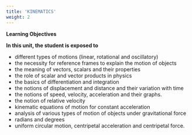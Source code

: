 ```yaml
---
title: 'KINEMATICS'
weight: 2
---
```


**Learning Objectives**

**In this unit, the student is exposed to** 
- different types of motions (linear, rotational and oscillatory)
-  the necessity for reference frames to explain the motion of objects
-  the meaning of vectors, scalars and their properties 
-  the role of scalar and vector products in physics 
-  the basics of differentiation and integration 
-  the notions of displacement and distance and their variation with time 
-  the notions of speed, velocity, acceleration and their graphs.
-  the notion of relative velocity 
-  kinematic equations of motion for constant acceleration 
-  analysis of various types of motion of objects under gravitational force
-  radians and degrees 
-  uniform circular motion, centripetal acceleration and centripetal force.
<!-- 
# 2.1 INTRODUCTION

Physics is basically an experimental science and rests on two pillars–Experiments and mathematics. Two thousand three hundred years ago the Greek librarian Eratosthenes measured the radius of the Earth. The size of the atom was measured much later, only in the beginning of the 20th century. The central aspect in physics is motion. Motion is found at all levels–from microscopic level (within the atom) to macroscopic and galactic level (planetary system and beyond). In short the entire Universe is governed by various types of motion. The study of various types of motion is expressed using the language of mathematics.

How do objects move? How fast or slow do they move? For example, when ten athletes run in a race, all of them do not run in the same manner. Their performance cannot be qualitatively recorded by usage of words like ‘fastest’, ‘faster’, ‘average’, ‘slower’ or ‘slowest’. It has to be quantified. Quantifying means assigning numbers to each athlete’s motion. Comparing these numbers, one can analyse how fast or slow each athlete runs when compared to others. In this unit, the basic mathematics needed for analyzing motion in terms of its direction and magnitude is covered.

Kinematics is the branch of mechanics which deals with the motion of objects without taking force into account. The Greek word “kinema” means “motion”. 

## CONCEPT OF REST AND MOTION

The concept of rest and motion can be well understood by the following elucidation (Figure 2.1). A person sitting in a moving bus is at rest with respect to a fellow passenger but is in motion with respect to a person outside the bus. The concepts of rest and motion have meaning only with respect to some reference frame. To understand rest or motion we need a convenient fixed reference frame.
![Alt text](image_5.png)
**Figure 2.1** Frame of Reference

**Frame of Reference:** 

If we imagine a coordinate system and the position of an object is described relative to it, then such a coordinate system is called “Cartesian coordinate system” as shown in Figure 2.2
At any given instant of time, the frame of reference with respect to which the position of the object is described in terms of position coordinates (x, y, z) (i.e., distances of the given position of an object along the x, y, and z–axes.) is called **“Cartesian coordinate system”** as shown in Figure 2.2
![Alt text](<fig 2.2.png>)
**Figure 2.2** Cartesian coordinate system

It is to be noted that if the _x, y_ and _z_ axes are drawn in anticlockwise direction then the coordinate system is called as “right– handed Cartesian coordinate system”. Though other coordinate systems do exist, in physics we conventionally follow the right–handed coordinate system as shown in Figure 2.3.
![Alt text](<fig 2.3.png>)

**Figure 2.3** Right handed coordinate system

The following Figure 2.4 illustrates the difference between left and right handed coordinate systems.
![Alt text](<fig 2.4.png>)
**Figure 2.4 Right and left handed** coordinate systems

**Point mass** 

To explain the motion of an object which has finite mass, the concept of “point mass” is required and is very useful. Let the mass of any object be assumed to be concentrated at a point. Then this idealized mass is called “point mass”. It has no internal structure like shape and size. Mathematically a point mass has finite mass with zero dimension. Even though in reality a point mass does not exist, it often simplifies our calculations. It is to be noted that the term “point mass” is a relative term. It has meaning only with respect to a reference frame and with respect to the kind of motion that we analyse.

**Examples** 
- To analyse the motion of Earth with respect to Sun, Earth can be treated as a point mass. This is because the distance between the Sun and Earth is very large compared to the size of the Earth.

- If we throw an irregular object like a small stone in the air, to analyse its motion it is simpler to consider the stone as a point mass as it moves in space. The size of the stone is very much smaller than the distance through which it travels.

**Types of motion** 

In our day‒to‒day life the following kinds of motion are observed:
**a) Linear motion** An object is said to be in linear motion if it moves in a straight line.

**Examples** 
- An athlete running on a straight track 
- A particle falling vertically downwards to the Earth.

**b) Circular motion** 
Circular motion is defined as a motion described by an object traversing a circular path.

**Examples** 
- The whirling motion of a stone attached to a string
- The motion of a satellite around the Earth

These two circular motions are shown in Figure 2.5
![Alt text](image_9.png)
**Figure 2.5** Examples of circular motion

**c) Rotational motion** If any object moves in a rotational motion about an axis, the motion is called ‘rotation’. During rotation every point in the object transverses a circular path about an axis, (except the points located on the axis).

**Examples** „ Rotation of a disc about an axis through

its centre „ Spinning of the Earth about its own axis.

These two rotational motions are shown in Figure 2.6.  
![Alt text](image_6.png)
**Figure 2.6** Examples of Rotational motion

**d) Vibratory motion** If an object or particle executes a _to–and– fro motion about a fixed point, it is said to_ be in vibratory motion. This is sometimes also called oscillatory motion.

**Examples** „ 
- Vibration of a string on a guitar 
- Movement of a swing

These motions are shown in Figure 2.7
![Alt text](image_7.png)
**Figure 2.7 Examples of Vibratory motion**

Other types of motion like elliptical motion and helical motion are also possible.

**Motion in One, Two and Three Dimensions** 

Let the position of a particle in space be expressed in terms of rectangular coordinates x, y and z. When these coordinates change with time, then the particle is said to be in motion. However, it is not necessary that all the three coordinates should together change with time. Even if one or two coordinates change with time, the particle is said to be in motion. Then we have the following classification.

**(i) Motion in one dimension**

_One dimensional motion is the motion of a particle moving along a straight line._

This motion is sometimes known as rectilinear or linear motion.

In this motion, only one of the three rectangular coordinates specifying the position of the object changes with time.

For example, if a car moves from position A to position B along _x_–direction, as shown in Figure 2.8, then a variation in x–coordinate alone is noticed.
![Alt text](image_10.png)
**Figure 2.8 Motion of a particle along one dimension**

**Examples** 
- Motion of a train along a straight railway track. 
- An object falling freely under gravity close to Earth.

**(ii) Motion in two dimensions** 

_If a particle is moving along a curved_ _path in a plane, then it is said to be in two dimensional motion._

In this motion, two of the three rectangular coordinates specifying the position of object change with time.

For instance, when a particle is moving in the _y – z_ plane, x does not vary, but _y_ and _z_ vary as shown in Figure 2.9
![Alt text](<fig 2.6.png>)
**Figure 2.9 Motion of a particle along two dimensions**

**Examples** 
- Motion of a coin on a carrom board. 
- An insect crawling over the floor of a room. 

**(iii) Motion in three dimensions** 

_A particle moving in usual three_ _dimensional space has three dimensional motion._

In this motion, all the three coordinates specifying the position of an object change with respect to time. When a particle moves in three dimensions, all the three coordinates _x_, _y_ and _z_ will vary.

**Examples**  
- A bird flying in the sky. 
- Random motion of a gas molecule. 
- Flying of a kite on a windy day.

## ELEMENTARY CONCEPTS OF VECTOR ALGEBRA

In physics, some quantities possess only magnitude and some quantities possess both magnitude and direction. To understand these physical quantities, it is very important to know the properties of vectors and scalars.

**Scalar** 

It is a property which can be described only by magnitude. In physics a number of quantities can be described by scalars.

**Examples** 

Distance, mass, temperature, speed and energy.

**Vector** 

It is a quantity which is described by both magnitude and direction. Geometrically a vector is a directed line segment which is shown in Figure 2.10. In physics certain quantities can be described only by vectors.

**Figure 2.10 Geometrical representation of a vector**
![Alt text](<fig 2.10.png>)

**Examples** Force, velocity, displacement, position vector, acceleration, linear momentum and angular momentum.  

### Magnitude of a Vector

The length of a vector is called magnitude of the vector. It is always a positive quantity. Sometimes the magnitude of a vector is also called ‘norm’ of the vector. For a vector _A_, the magnitude or norm is denoted by
|_A_| or simply ‘_A_’ (Figure 2.11).
![Alt text](<fig 2.11.png>)

**Figure 2.11 Magnitude of a vector**

## Different types of Vectors

1. **Equal vectors:** Two vectors   _A_ and _B_ are said to be equal when they have equal magnitude and same direction and represent the same physical quantity (Figure 2.12.).
![Alt text](<fig 2.12.png>)
**Figure 2.12 Geometrical representation of equal vectors**

**(a)Collinear vectors**: Collinear vectors are those which act along the same line. The angle between them can be 0° or 180°.

**(i) Parallel Vectors**: 

If two vectors _A_ and _B_ act in the same direction along the same line or on parallel lines, then the angle between them is 00 (Figure 2.13).
![Alt text](<fig 2.13.png>)
**Figure 2.13 Geometrical representation of parallel vectors**

**(ii) Anti–parallel vectors:** 

Two vectors _A_ and _B_ are said to be anti–parallel when they are in opposite directions along the same line or on parallel lines. Then the angle between them is 1800 (Figure 2.14).
![Alt text](<fig 2.14.png>)
**Figure 2.14 Geometrical representation of anti– parallel vectors.**

2. **Unit vector**: A vector divided by its magnitude is a unit vector. The unit vector for ˆ_A is denoted by A_ is denoted by ˆ_A is denoted by A_ (read as A cap or A hat). It has a magnitude equal to unity or one.

FORMULA
Thus, we can say that the unit vector specifies only the direction of the vector quantity.

**3. Orthogonal unit vectors:** Let i, j and k be three unit vectors which specify the directions along positive _x_–axis, positive  _y–_axis and positive _z_–axis respectively. These three unit vectors are directed perpendicular to each other, the angle between any two of them is 90°. ˆ,̂ ˆ_i j and k_ a ˆ_j and k_ are examples of orthogonal vectors.Two vectors which are perpendicular to each other are called orthogonal vectors as is shown in the Figure 2.15
![Alt text](<fig 2.15.png>)
**Figure 2.15 Orthogonal unit vectors**

## Addition of Vectors

Since vectors have both magnitude and direction they cannot be added by the method of ordinary algebra. Thus, vectors can be added geometrically or analytically using certain rules called ‘vector algebra’. In order to find the sum (resultant) of two vectors, which are inclined to each other, we use (i) Triangular law of addition method or (ii) Parallelogram law of vectors.

**Triangular Law of addition method** 

Let us consider two vectors _A and B_ as shown in Figure 2.16. 
![Alt text](<fig 2.16.png>)
**figure 2.16 Head And Tail Of The Vectors**

To find the resultant of the two vectors we apply the triangular law of addition as follows:

Represent the vectors _A and B_ and by the two adjacent sides of a triangle taken in the same order. Then the resultant is given by the third side of the triangle taken in the reverse order as shown in Figure 2.17.

![Alt text](<fig 2.17.png>)
**Figure 2.17 Triangle law of addition**

To explain further, the head of the first vector _A_ is connected to the tail of the second vector _B_ . Let θ be the angle between _A B_ and . Then _R_ is the resultant vector connecting the tail of the first vector _A_ to the head of the second vector _B_. The magnitude of _R_ (resultant) is given geometrically by the length of _R_ (OQ) and the direction of the resultant vector is the angle between _R_ and _A_ . Thus we write R = A + B .

**(1) Magnitude of resultant vector** The magnitude and angle of the resultant vector are determined as follows.

From Figure 2.18, consider the triangle ABN, which is obtained by extending the side OA to ON. ABN is a right angled triangle.  
![Alt text](<fig 2.18.png>)
**Figure 2.18 Resultant vector and its direction by triangle law of addition.**

From Figure 2.18

FORMULAS

which is the magnitude of the resultant of _A and B_ 

**(2) Direction of resultant vectors:** If θ is the angle between A and  B, then

|_A+ B| A B AB_\+ = + +2 2 2 cosθ (2.1)

If 

_R_ makes an angle α with 

_A_ , then in ∆OBN,

tanα = _BN / ON_ = _BN / OA + AN_
tanα = Bsin / A+Bcos
⇒ α =  tan − 1 (B sin θ/ A + B cos θ )

**EXAMPLE 2.1**

Two vectors A and B of magnitude 5 units and 7 units respectively make an angle 60° with each other as shown below. Find the magnitude of the resultant vector and its direction with respect to the vector
![Alt text](<eg 1.1.png>)
**_Solution_**

By following the law of triangular addition, the resultant vector is given by

_R =  A + B_

as illustrated below
![Alt text](<dia 2.1.png>)
The magnitude of the resultant vector 

---
**Note**
Another method to determine the resultant and angle of resultant of two vectors is the Parallelogram Law of vector addition method. It is given in appendix 2.1

---
### Subtraction of vectors

Since vectors have both magnitude and direction two vectors cannot be subtracted from each other by the method of ordinary algebra. Thus, this subtraction can be done either geometrically or analytically. We shall now discuss subtraction of two vectors geometrically using the Figure 2.19

For two non-zero vectors _A_ and _B_ which are inclined to each other at an angle θ, the difference _A - B_ is obtained as follows. First obtain _A B_− as in Figure 2.19. The angle between _A and B_ is 180–θ.
![Alt text](<fig 2.19.png>)

**Figure 2.19 Subtraction of vectors**

The difference _A - B_− is the same as the resultant of _A_ and B_. We can write _A - B = A + (- B_) and using the equation (2.1), we have
FORMULa

Since, cos cos180 −( ) = −θ θ , we get

FORMULA

Again from the Figure 2.19, and using an equation similar to equation (2.2) we have

FORMULA

But sin sin cos180 180° −( ) = ° −( ) =θ θ θ and hence we get

FORMULA 

Thus the difference  

_A B_− is a vector with magnitude and direction given by equations 2.4 and 2.6 respectively.

**EXAMPLE 2.2**

Two vectors _A_ and _B_ of magnitude 5 units and 7 units make an angle 60° with each other. Find the magnitude of the difference vector _A - B_ and its direction with respect to the vector _A_.

**_Solution_**

Using the equation (2.4),

FORMULAS 

The angle that  

_A - B_− makes with the vector _A_ is given by

## COMPONENTS OF A VECTOR

In the Cartesian coordinate system any vector _A_ can be resolved into three components along x, y and z directions. This is shown in Figure 2.20.

Consider a 3–dimensional coordinate system. With respect to this a vector can be written in component form as

FORMULAS
![Alt text](<FIG 2.20.png>)
**Figure 2.20** Components of a vector in 2 dimensions and 3 dimensions

Here _Ax_ is the _x_–component of _A_, _Ay_ is the _y_–component of _A_ and _Az_ is the _z_ component of _A_.

In a 2–dimensional Cartesian coordinate system (which is shown in the Figure 2.20) the vector _A_ is given by
FORMULAS 

If _A_ makes an angle θ with x axis, and Ax and Ay are the components of _A_ along _x_–axis and _y_–axis respectively, then as shown in Figure 2.21,

Ax = A cosθ , Ay_ = Asinθ

where ‘A’ is the magnitude (length) of the vector
![Alt text](<fig 2.21.png>)
**Figure 2.21 Resolution of a vector**

**EXAMPLE 2.3**

What are the unit vectors along the negative x–direction, negative y–direction, and negative z– direction?

**_Solution_**

The unit vectors along the negative directions can be shown as in the following figure.  
![Alt text](<fig 2.23.png>)

Then we have:The unit vector along the negative x direction = î The unit vector along the negative y direction = ĵ The unit vector along the negative z direction = _k̂_ .

### Vector addition using components

In the previous section we have learnt about addition and subtraction of two vectors using geometric methods. But once we choose a coordinate system, the addition and subtraction of vectors becomes much easier to perform.

The two vectors _A_ and _B_ in a Cartesian coordinate system can be expressed as

FORMULAS

Then the addition of two vectors is equivalent to adding their corresponding x, y and z components.

FORMULAS 

Similarly the subtraction of two vectors is equivalent to subtracting the corresponding x, y and z components.

FORMULAS 

The above rules form an analytical way of adding and subtracting two vectors.

**EXAMPLE 2.4**

Two vectors _A_ and _B_ are given in the component form as 5 7  _A i j k_ and

FORMULAS 

---
**Note**
The addition of two vectors using components depends on the choice of the coordinate system. But the geometric way of adding and subtracting two vectors is independent of the coordinate system used.

---

## MULTIPLICATION OF VECTOR BY A SCALAR


A vector _A_ multiplied by a scalar λ results in another vector, λ_A_. If λ is a positive number then λ_A_ is also in the direction of _A_. If λ is a negative number, λ_A_ is in the opposite direction to the vector _A_.

**EXAMPLE 2.5**

Given the vector _A = 2i + 3j_, what is 3 _A_?

**_Solution_**

FORMULAS 

The vector 3 _A_ is in the same direction as vector _A_.

**EXAMPLE 2.6**

A vector _A_ is given as in the following Figure. Find 4A  and − 4A 

**_Solution_**

FORMULAS 

In physics, certain vector quantities can be defined as a scalar times another vector quantity.

**For example** 

1) Force

F = ma . Here mass ‘m’ is a scalar, and _a_ is the acceleration. Since ‘m’ is always a positive scalar, the direction of force is always in the direction of acceleration.

2 Linear momentum P = m / v . Here _v_ is the velocity. The direction of linear momentum is also in the direction of velocity.

3) Force F = qE , Here the electric charge ‘q’ is a scalar, and _E_ is the electric field. Since charge can be positive or negative, the direction of force _F_ is correspondingly either in the direction of _E_ or opposite to the direction of _E_ .

### Scalar Product of Two Vectors

**Definition** 

The scalar product (or dot product) of two vectors is defined as the product of the magnitudes of both the vectors and the cosine of the angle between them.

Thus if there are two vectors _A and B_ having an angle θ between them, then their scalar product is defined as _A.B = AB_⋅cosθ. Here, _A B_ and are magnitudes of _A and B_ 

**Properties** 

(i) The product quantity _A . B_⋅ is always a scalar. It is positive if the angle between the vectors is acute (i.e., θ < 90°) and negative if the angle between them is obtuse (i.e. 90°<θ< 180°).

(ii) The scalar product is commutative, i.e._A.B= B.A_.  

(iii) The vectors obey distributive law i.e. _A (B+C) = (A + B)(A + C)

(iv) The angle between the vectors
θ = cos–1[A.B / AB]

(v) The scalar product of two vectors will be maximum when cos θ = 1, i.e. θ = 0°, i.e., when the vectors are parallel;
(A . B ) max = AB

(vi) The scalar product of two vectors will be minimum, when cos θ = –1, i.e. θ = 180°
(A . B) min = –AB, when the vectors are anti-parallel.

(vii) If two vectors _A_ and _B_ are perpendicular to each other then their scalar product _A . B_ = 0 , because cos 90°=0. Then the vectors _A_ and _B_ are said to be mutually orthogonal.

(viii) The scalar product of a vector with itself is termed as self–dot product and is given by
(A)^2 = A . A = AA cos θ = A2
Here angle θ = 0°
The magnitude or norm of the vector _A_ is 
FORMULAS 

(xi) In terms of components the scalar product of _A and B_ can be written as

The magnitude of vector |_A_| is given by
FORMULAS 

**EXAMPLE 2.7**

FORMULAS 


The angle between the two vectors is given by

FORMULAS 

**EXAMPLE 2.8**

Check whether the following vectors are orthogonal.

FORMULAS 

**_Solution_**

![Alt text](<FIG 2.22.png>)
Hence _A B_ and are not orthogonal to each other. _C D_. = − =10 10 0  Hence, _C D_ and are orthogonal to each other.

It is also possible to geometrically show that the vectors _C and D_ are orthogonal to each other. This is shown in the following Figure.
FORMULAS 

In physics, the work done by a force _F_ to move an object through a small displacement _dr_ is defined as,

FORMULAS 

The work done is basically a scalar product between the force vector and the displacement vector. Apart from work done, there are other physical quantities which are also defined through scalar products.


---
**Note**
In uniform circular motion,the centripetal force is perpendicular to the displacement. Hence, work done by this force is zero.

---

## The Vector Product of Two Vectors

**Definition** 

_The vector product or cross product of two vectors is defined as another vector having a magnitude equal to the product of the magnitudes of two vectors and the sine of the angle between them. The direction of the product vector is perpendicular to the plane containing the two vectors, in accordance with the right hand screw rule or right hand thumb rule_ (Figure 2.22)_._

Thus, if A and B are two vectors, then their vector product is written as A × B which is a vector C defined by

C = A × B = (AB sin θ)n̂

The direction n̂ of A × B , i.e., C is perpendicular to the plane containing

**Figure 2.22 Vector product of two**

**_VECTOR PRODUCT (“CR_**

The vector product of _A_ and _B_ and is in the sense of advancement of a right handed screw rotated from A (first vector) to  B (second vector) through the smaller angle between them. Thus, if a right-handed screw whose axis is perpendicular to the plane formed by A and B,is rotated from A to B through the smaller angle between them, then the direction of advancement of the screw gives the direction of A × B i.e. C which is illustrated in Figure 2.22.

---
**Note**

According to Right Hand Rule, if the curvature of the fingers of the right hand represents the sense of rotation of the object, then the thumb, held perpendicular to the curvature of the fingers, represents the direction of the resultant _C_

---
![Alt text](<fig 2.22.1.png>)
**Properties of vector (cross) product.** 

(i) The vector product of any two vectors is always another vector whose direction is perpendicular to the plane containing these two vectors, i.e., orthogonal to both the vectors A and B, even though the vectors A and B may or may not be mutually orthogonal.

(ii) The vector product of two vectors is not commutative, i.e.,A × B ≠ B × A But., |A × B |= [B × A] 
Here it is worthwhile to note that |A × B| = |B × A| = ABsin θ i.e., in the case of the product vectors A B× and B × A, the magnitudes are equal but directions are opposite to each other.

(iii) The vector product of two vectors will have maximum magnitude when sin θ = 1, i.e., θ = 90° i.e., when the vectors _A_ and _B_ are orthogonal to each other.
_(A × B)max= ABn_

(iv) The vector product of two non–zero vectors will be minimum when sin|θ| = θ i.e or_0 = 00 180
i.e., the vector product of two non–zero vectors vanishes, if the vectors are either parallel or antiparallel.

(v) The self–cross product, i.e., product of a vector with itself is the null vector In physics the null vector 0 is simply denoted as zero.

(vi) The self–vector products of unit vectors are thus zero.

(vii) In the case of orthogonal unit vectors, ,̂ , ˆˆ_i j k_, in accordance with the right hand screw rule: Also, since the cross product is not commutative,

(viii) In terms of components, the vector product of two vectors 

FORMULAS 

Note that in the ĵ _th_ component the order of multiplication is different than ̂ _thi_ and _kth_ˆ components.

(ix) If two vectors _A and B_ form adjacent sides in a parallelogram, then the magnitude of _A × B_ will give the area of the parallelogram as represented graphically in Figure 2.23.
![Alt text](<fig 2.23.1.png>)
**Figure 2.23 Area of parallelogram**

(x) Since we can divide a parallelogram into two equal triangles as shown in the Figure 2.24, the area of a triangle with _A and B_ as sides is [1 / 2 ]_A × B_. This is shown in the Figure 2.24. (This fact will be used when we study Kepler’s laws in unit 6)
![Alt text](<fig 2.24.png>)
**Figure 2.24 Area of triangle**  

A number of quantities used in Physics are defined through vector products. Particularly physical quantities representing rotational effects like torque, angular momentum, are defined through vector products.

**Examples** 

(i) Torque τ = _r × F_ . where _F_ is Force and _r_ is position vector of a particle

(ii) Angular momentum _L = r × p_ where _p_ is the linear momentum 

(iii) Linear Velocity Formulas ×ω where ω is angular velocity

**EXAMPLE 2.9**

Two vectors are given as 2 3 

### Properties of the components of vectors

If two vectors _A_ and _B_ are equal, then their individual components are also equal.

Let _A = B_
Then 

| EXAMPLE 2.9Two  vectors  are g iven  as  ri 23ˆ ˆjk 5 ˆand Fi32ˆ ˆjk 4.ˆ  Fin d t he r esultant  vector τ =×rFSolutionijˆ ˆ kˆτ  = rF 23 5 3 24   (121 01ijˆ 58 ˆ 49 kˆ 22ijˆ 7 ˆ  13k |
|------|





| A × B2 |B |
  

**EXAMPLE 2.10**

Compare the components for the following vector equations a) 

_F_ \= _ma_ Here m is positive number b) _p_ \= 0

**_Solution_ Case (a):**



_F_ \= _ma_

ˆ ˆˆ ˆˆ ˆ    _x y z x y zF i F j F k ma i ma j ma k_

By comparing the components, we get

_F ma F max x y y_\= =, , _F maz z_\=

This implies that one vector equation is equivalent to three scalar equations.

**Case (b)**

_p_ \= 0

0 0ˆ 0ˆˆ ˆˆ ˆ    _x y zp i p j p k i j k_

By comparing the components, we get

_px =_ 0, py = 0, pz =0

**EXAMPLE 2.11**

Determine the value of the _T_ from the given vector equation.

5 6ˆ ˆ ˆ ˆ3  _j Tj j Tj_  

**2.6**

**_Solution_**

By comparing the components both sides, we can write

5 6 3− = +_T T_

− =1 4_T_

_T_ \= − 1 4

**EXAMPLE 2.12**


Compare the components of vector equation  FF++ FF=

Solution

We can resolve all the vectors in x, y and z components with respect to Cartesian coordinate system. Once we resolve the components we can separately equate the x components on both sides, y components on both sides, and z components on both the sides of the equation, we then get

## POSITION VECTOR

It is a vector which denotes the position of a particle at any instant of time, with respect to some reference frame or coordinate system.

The position vector r of the particle at a point P is given by

where x, y and z are components of _r_, Figure 2.25 shows the position vector _r_
![Alt text](<fig 2.25.png>)
**Figure 2.25 Position vector in Cartesian coordinate system**

**EXAMPLE 2.13**

Determine the position vectors for the following particles which are located at points P, Q, R, S.
![Alt text](<eg 2.15.png>)
**_Solution_**

The position vector for the point P is

The position vector for the point Q is

The position vector for the point R is

The position vector for the point S is

**EXAMPLE 2.14**

A person initially at rest starts to walk 2 m towards north, then 1 m towards east, then 5 m towards south and then 3 m towards west. What is the position vector of the person at the end of the trip?

**_Solution_**

As shown in the Figure, the positive x axis is taken as east direction, positive y direction is taken as north.

![Alt text](<eg 2.14.png>)
After the trip, the person reaches the point P whose position vector given by

Foumulas 

The displacement direction is south west.

## DISTANCE AND DISPLACEMENT

**Distance** is the actual path length travelled by an object in the given interval of time during the motion. It is a positive scalar quantity.

**Displacement is the difference between** the final and initial positions of the object in a given interval of time. It can also be defined as the shortest distance between these two positions of the object and its direction is from the initial to final position of the object, during the given interval of time**.** It is a vector quantity. Figure 2.26 illustrates the difference between displacement and distance.
![Alt text](<fig 2.26.png>)
**Figure 2.26 Distance and displacement**

**EXAMPLE 2.15**

Assume your school is located 2 km away from your home. In the morning you are going to school and in the evening you come back home. In this entire trip what is the distance travelled and the displacement covered?

**_Solution_**

![Alt text](<eg 2.15.1.png>)

The displacement covered is zero. It is because your initial and final positions are the same. But the distance travelled is 4 km.

**EXAMPLE 2.16**

An athlete covers 3 rounds on a circular track of radius 50 m. Calculate the total distance and displacement travelled by him.

**_Solution_**

![Alt text](<eg 2.16.png>)

The total distance the athlete covered =3x circumference of track

Distance = 3 × ×2 50π _m_ = 300× ×2 50π _m_ _m_ (or) Distance ≈ 300 x 3.14 ≈ 942 _m_

The displacement is zero, since the athlete reaches the same point A after three rounds from where he started.

### Displacement Vector in Cartesian Coordinate System

In terms of position vector, the displacement vector is given as follows. Let us consider a particle moving from a point P1 having position vector point P2 where its position vector is 

Formulas 

This displacement is also shown in Figure 2.27.
![Alt text](<eg 2.17.png>)
**Figure 2.27 Displacement vector**

**EXAMPLE 2.17**

Calculate the displacement vector for a particle moving from a point P to Q as shown below. Calculate the magnitude of displacement.
![Alt text](<eg 2.17.1.png>)
**_Solution_**

The magnitude of the displacement vector ∆ = + =_r_ 3 1 102 2 unit.

---
**Note**
(1) The Distance travelled by an object in motion in a given time is never negative or zero, it is always positive.

(2) The displacement of an object, in a given time can be positive, zero or negative.

(3) The displacement of an object can be equal or less than the distance travelled but never greater than distance travelled.

(4) The distance covered by an object between two positions can have many values, but the displacement between them has only one value (in magnitude).

---

## DIFFERENTIAL CALCULUS

**The Concept of a function** 

1) Any physical quantity is represented by a “function” in mathematics. Take the example of temperature T. We know that the temperature of the surroundings is changing throughout the day. It increases till noon and decreases in the evening. At any time “t” the temperature T has a unique value. Mathematically this variation can be represented by the notation ‘T (t)’ and it should be called “temperature as a function of time”. It implies that if the value of ‘t’ is given, then the function “T (t)” will give the value of the temperature at that time‘t’. Similarly, the position of a bus in motion along the x direction can be represented by x(t) and this is called ‘x' as a function of time’. Here ‘x’ denotes the x coordinate.

**_Example_**

Consider a function f(x) = x2. Sometimes it is also represented as y = x2. Here y is called the dependent variable and x is called independent variable. It means as x changes, y also changes. Once a physical quantity is represented by a function, one can study the variation of the function over time or over the independent variable on which the quantity depends. Calculus is the branch of mathematics used to analyse the change of any quantity.

If a function is represented by y = f(x), then dy/dx represents the derivative of y with respect to x. Mathematically this represents the variation of y with respect to change in x, for various continuous values of x.

Mathematically the derivative dy/dx is defined as follows

Formulas 

represents the limit that the quantity D D
![Alt text](<fig 2.28.png>)

**Figure 2.28 Derivative of a function**

**EXAMPLE 2.18**

Consider the function _y x_\= 2 . Calculate the derivative _dy_ _dx_ using the concept of

limit, at the point _x_ = 2.

**_Solution_**

Let us take two points given by

Formulas

If we take x1 = 2 and x2 = 2.5, then y1= 4 and y2 = (2.5)2 = 6.25
Formulas 

Graphically this is represented as shown in Figure 2.28.


If we take x1= 2 and x2 = 2.25, then y1= 4 and y2 = 5.0625

If we take x1= 2 and x2= 2.1, then y1= 4 and y2= 4.41

From the above table, the following inferences can be made.

- At a point x = 2, the derivative _dy / dx_= 4.

- It should also be mentioned here that D → D =_x does not mean that x_0 0 does not ean t at .  
- This is because, if we substitute ∆ =_x_ 0, D D

_y x_

becomes indeterminate.

In general, we can obtain the derivative of the function y = x2, as follows:

Formulas 

The table below shows the derivatives of some common functions used in physics

Function Derivative y = x dy/dx=1 y = x2 dy/dx=2x y = x3 dy/dx =3x2

Formulas

In physics, velocity, speed and acceleration are all derivatives with respect to time‘t’. This will be dealt with in the next section.

**EXAMPLE 2.19**

Find the derivative with respect to t, of the function x= A0 + A1t + A2 t2 where A0, A1 and A2 are constants.

**_Solution_**

Note **t**hat here the independent variable is ‘t’ and the dependent variable is ‘x’

## INTEGRAL CALCULUS

Integration is an area finding process. For certain geometric shapes we can directly find the area. But for irregular shapes the process of integration is used. Consider for example the areas of a rectangle and an irregularly shaped curve, as shown in Figure 2.29.

The area of the rectangle is simply given by A = length × breadth = (b–a) c
![Alt text](<fig 2.29.png>)
**Figure 2.29** Area of rectangular and irregular shape

But to find the area of the irregular shaped curve given by f(x), we divide the area into rectangular strips as shown in the Figure 2.30.
Formulas 

The area under the curve is approximately equal to sum of areas of each rectangular strip.

This is given by ![Alt text](<fig 2.30.png>)
**Figure 2.30** Area under the curve using rectangular strip

Where _f a_( ) is the value of the function _f x_( ) at x = a, _f x_1( ) is the value of _f x_( ) for x = x1 and so on.

As we increase the number of strips, the area evaluated becomes more accurate. If the area under the curve is divided into N strips, the area under the curve is given by
(Note: As _N_ →∞, ∆ →_x_ 0)

The integration will give the total area under the curve f (x). This is shown in Figure 2.31.
formulas 
![Alt text](<fig 2.31.png>)
**Figure 2.31** Relation between su

**Examples** 

In physics the work done by a force F(_x_) on an object to move it from point _a_ to point _b_ in one dimension is given by

Formulas 

(No scalar products is required here, since motion here is in one dimension)

1) The work done is the area under the force displacement graph as shown in Figure 2.32
![Alt text](<fig 2.32.png>)
**Figure 2.32** Work done by the force

2) The impulse given by the force in an interval of time is calculated between  
Formulas 

the interval from time t = 0 to time t = t1 as

Formulas

The impulse is the area under the force function F (t) - t graph as shown in Figure 2.33.
![Alt text](<fig 2.33.png>)
**Figure 2.33** Impulse of a force

**Average velocity** 

Consider a particle located initially at point P having position vector _r_1\. In a time interval D_t_ the particle is moved to the point Q having position vector _r_2 . The displacement vector is This is shown in Figure 2.34.

The average velocity is defined as ratio of
the displacement vector to the corresponding
time interval

formulas

It is a vector quantity. The direction of average velocity is in the direction of the displacement vector  This is also shown in t Figure 2.34.

![Alt text](<fig 2.34.png>)

**Average speed**

The average speed is defined as the ratio of total path length travelled by the particle in a time interval. 

Average speed = total path length / total time

EXAMPLE 2.20
Consider an object travelling in a semi-circular path from point O to point P in 5 second, as shown in the Figure given below. Calculate the average velocity and average speed.

![Alt text](<eg 2.20.png>)

The average velocity is in the positive  direction. The average speed = total path length / time taken (the path is semi-circular)

formulas

Note that the average speed is greater than the magnitude of the average velocity.

**Instantaneous velocity or velocity**
The instantaneous velocity at an instant or simply ‘velocity’ at an instant t is defined as limiting value of the average velocity as ∆t → 0, evaluated at time t.
In other words, velocity is equal to rate
of change of position vector with respect to
time. Velocity is a vector quantity.

**EXAMPLE 2.21**
The position vector of a particle is given r = 2 t i ˆ + 3 t 2 j ˆ − 5 ˆ k . Speed of A = v A = a) Calculate the velocity and speed of the particle at any instant  b) Calculate the velocity and speed of the particle at time t = 2 s
Formulas 

Note that the particle has velocity components along x and y direction. Along the z direction the position has constant value (-5) which is independent of time. Hence there is no z-component for the velocity.

**EXAMPLE 2.22**
The velocity of three particles A, B, C are
given below. Which particle travels at the
greatest speed?

formulas

Solution

We know that speed is the magnitude of the velocity vector. Hence,

formulas 

**EXAMPLE 2.23**
Two cars are travelling with respective velocities v 1 = 10 m s -1 along east and v 2 = 10 m s -1 along west. What are the speeds of the cars?

_Solution_

Both cars have the same magnitude of velocity. This implies that both cars travel at the same speed even though they have velocities in different directions. Speed will not give the direction of motion.
![Alt text](motion..png)

**Momentum**
The linear momentum or simply momentum of a particle is defined as product of mass with velocity. It is denoted as ‘ p’. Momentum is also a vector quantity.

p = mv .

The direction of momentum is also in the direction of velocity, and the magnitude of momentum is equal to product of mass and speed of the particle.

p = mv

In component form the momentum can be written as 

Formulas 

Here p x = x component of momentum and is equal to mv x p y = y component of momentum and is equal to mv y p z = z component of momentum and is equal to mv z The momentum of the particle plays a very important role in Newton’s laws. 

Consider a butterfly and a stone, both moving towards you with the same velocity 5 m s -1 . If both hit your body, the effects will not be the same. The effects not only depend upon the velocity, but also on the mass. The stone has greater mass compared to the butterfly. The momentum of
the stone is thus greater than the momentum of the butterfly. It is the momentum which plays a major role in explaining the ‘state’ of motion of the object. The unit of the momentum is kg m s -1 

**EXAMPLE 2.24**
Consider two masses of 10 g and 1 kg moving with the same speed 10 m s -1 . Calculate the magnitude of the momentum.
_Solution_ 

We use p = mv

For the mass of 10 g, m = 0.01 kg 

p = 0.01 × 10 = 0.1 kg m s -1

For the mass of 1 kg
p = 1 × 10 = 10 kg m s -1

Thus even though both the masses have the same speed, the momentum of the heavier mass is 100 times greater than that of the lighter mass. 

## MOTION ALONG ONE DIMENSION 
### Average velocity

If a particle moves in one dimension, say for example along the x direction, then

formulas 

The average velocity is also a vector quantity. But in one dimension we have only two directions (positive and negative x direction), hence we use positive and negative signs to denote the direction. The instantaneous velocity or velocity is

formulas 

Graphically the slope of the position-time graph will give the velocity of the particle. At the same time, if velocity time graph is given, the distance and displacement are determined by calculating the area under the curve. This is explained below.Therefore, we can write 
dx = vdt x 2

By integrating both sides, we get As already seen, integration is equivalent to area under the given curve. So the term represents the area under the curve v t 1
as a function of time.

Since the left hand side of the integration represents the displacement travelled by the particle from time t 1 to t 2 , the area under the  velocity time graph will give the displacement of the particle. If the area is negative, it means that displacement is negative, so the particle has travelled in the negative direction. This is shown in the Figure 2.35 below. 

**Example 2.25**
A particle moves along the x-axis in such a way that its coordinates x varies with time 't' according to the equation x = 2 - 5t + 6t 2 . What is the initial velocity of the particle?

_Solution_

formulas 

The negative sign implies that at t = 0 the velocity of the particle is along negative x direction.
![Alt text](<fig 2.35.png>)
**Figure 2.35 Displacement in the velocity–time graph**

### Relative Velocity in One and Two Dimensional Motion

When two objects A and B are moving with different velocities, then the velocity of one object A with respect to another object B is called relative velocity of object A with respect to B.

**Case 1**

Consider two objects A and B moving with uniform velocities V A and V B, as shown, along straight tracks in the same direction V A , V B with respect to ground. The relative velocity of object A with respect to object B is V AB = V A _ V B The relative velocity of object B with respect to object A is V BA = V B _ V A Thus, if two objects are moving in the same direction, the magnitude of relative velocity of one object with respect to another is equal to the difference in magnitude of two velocities.

**EXAMPLE 2.26**

Suppose two cars A and B are moving with uniform velocities with respect to ground along parallel tracks and in the same direction. Let the velocities of A and B be 35 km h -1 due east and 40 km h -1 due east respectively. What is the relative velocity of car B with respect to A?

![Alt text](<eg 2.26.png>)

_Solution_
Similarly, the relative velocity of A with respect to B i.e., v AB = v A - v B = 5 km h -1 due west. To a passenger in the car A, the car B will appear to be moving east with a velocity 5 km h -1 . To a passenger in car B, the car A will appear to move westwards with a velocity of 5 km h -1

**Case 2** 
Consider two objects A and B moving with
uniform velocities V A and V B along the same
straight tracks but opposite in direction

formulas 

The relative velocity of object A with respect to object B is

The relative velocity of object B with respect to object A is

Thus, if two objects are moving in opposite directions, the magnitude of relative velocity of one object with respect to other is equal to the sum of magnitude of their velocities.
**Case 3**
Consider the velocities v A and v B at an angle θ between their directions. The relative velocity of A with respect to B
- When θ = 0°, the bodies move along parallel straight lines in the same direction,
- We have v AB = (v A - v B ) in the direction of v A . Obviously v BA = (v B - v A ) in the direction of v B .
- When θ = 180°, the bodies move along parallel straight lines in opposite directions, We have v AB = (v A + v B ) in the direction of v A .
- If the two bodies are moving at right angles to each other, then θ = 90°. The magnitude of the relative velocity of A
- Consider a person moving horizontally with velocity V M . Let rain fall vertically with velocity V R . An umbrella is held to avoid the rain. Then the relative velocity of the rain with respect to the person is, (Figure 2.36)
![Alt text](<fig 2.36.png>)
In order to save himself from the rain, he should hold an umbrella at an angle θ with the vertical.

**EXAMPLE 2.27**
Suppose two trains A and B are moving with uniform velocities along parallel tracks but in opposite directions. Let the velocity of train A be 40 km h -1 due east and that of train B be 40 km h -1 due west. Calculate the relative velocities of the trains

_Solution_

Relative velocity of A with respect to B,v AB = 80 km h -1 due east Thus to a passenger in train B, the train A will appear to move east with a velocity of 80 km h -1

The relative velocity of B with respect to A, V BA = 80 km h -1 due west To a passenger in train A, the train B will appear to move westwards with a velocity of 80 km h -1

**EXAMPLE 2.28**
Consider two trains A and B moving along parallel tracks with the same velocity in the same direction. Let the velocity of each train be 50 km h -1 due east. Calculate the relative velocities of the trains.

_Solution_

Relative velocity of B with respect to A,v BA = v B - v A = 50 km h -1 + (-50) km h -1 = 0 km h -1 Similarly, relative velocity of A with respect to B i.e., v AB is also zero. Thus each train will appear to be at rest with respect to the other.

**EXAMPLE 2.29**
How long will a boy sitting near the window of a train travelling at 36 km h -1 see a train passing by in the opposite direction with a speed of 18 km h -1 . The length of the slow- moving train is 90 m.

_Solution_
The relative velocity of the slow-moving train with respect to the boy is = (36 + 18) 5 m s -1 = km h -1 = 54 km h -1 = 54 × 18 15 m s -1

Since the boy will watch the full length of the other train, to find the time taken to watch the full train:

**EXAMPLE 2.30**
A swimmer’s speed in the direction of flow of a river is 12 km h -1 . Against the direction of flow of the river the swimmer’s speed is 6 km h -1 . Calculate the swimmer’s speed in still water and the velocity of the river flow.

_Solution_

Let v s and v r , represent the velocities of the swimmer and river respectively with respect to ground. and v s + v r = 12 (1) v s - v r = 6 (2) Adding the both equations (1) and (2) 2v s = 12 + 6 = 18 km h -1 or v s = 9 km h -1 From Equation (1), 9 + v r = 12 or v r = 3 km h -1 When the river flow and swimmer move in the same direction, the net velocity of swimmer is 12 km h -1 .

**Accelerated Motion**

During non-uniform motion of an object, the velocity of the object changes from instant to instant i.e., the velocity of the object is no more constant but changes with time. Such a motion is said to be an
accelerated motion.

i) In accelerated motion, if the change in velocity of an object per unit time is same (constant) then the object is said to be moving with uniformly accelerated motion.

ii) On the other hand, if the change in velocity per unit time is different at different times, then the object is said to be moving with non-uniform accelerated motion.

**Average acceleration**
If an object changes its velocity from v 1 to v 2 in a time interval ∆t = t 2 − t 1 , then the average acceleration is defined as the ratio of change in velocity over the time interval ∆t = t 2 − t 1
Formulas 

**Instantaneous acceleration**
Usually, the average acceleration will give the change in velocity only over the entire time interval. It will not give value of the acceleration at any instant time t. Instantaneous acceleration or acceleration of a particle at time ‘t’ is given by the ratio of change in velocity over Δt, as Δt approaches zero.

Formula
In other words, the acceleration of the particle at an instant t is equal to rate of change of velocity

(i) Acceleration is a vector quantity. Its SI unit is ms -2 and its dimensional formula is M 0 L 1 T -2
(ii) Acceleration is positive if its velocity is increasing, and is negative if the velocity is decreasing. The negative acceleration is called retardation or deceleration. In terms of components, we can write

Since each component of velocity is the derivative of the corresponding coordinate, we can express the components a x , a y , and a z , as

Thus acceleration is the second derivative of position vector with respect to time. Graphically the acceleration is the slope in the velocity-time graph. At the same time if the acceleration-time graph is given, then the velocity can be found from the area under the acceleration-time graph. 
dv = a , we have dv = a dt ; hence For an initial time t 1 and final time t 2

**EXAMPLE 2.31**
A velocity–time graph is given for a particle moving in x direction, as below
![Alt text](<eg 2.31.png>)
a) Describe the motion qualitatively in the interval 0 to 55 s .
b) Find the distance and displacement travelled from 0 s to 40 s .
c) Find the acceleration at t = 5 s and at t = 20 s

_Solution_ 

(a) From O to A: (0 s to 10 s ) At t = 0 s the particle has zero velocity. At t > 0, particle has positive velocity and moves in the positive x direction. From dv 0 s to 10 s the slope ( ) is positive, dt implying the particle is accelerating. Thus the velocity increases during this time interval. 

**From A to B: (10 s to 15 s )** 
From 10 s to 15 s the velocity stays constant at 60 m s -1 . The acceleration is 0 during this period. But the particle continues to travel in the positive x-direction. From B to C : (15 s to 30 s ) From the 15 s to 30 s the slope is negative, implying the velocity is decreasing. But the particle is moving in the positive x direction. At t = 30 s the velocity becomes zero, and the particle comes to rest momentarily at t = 30 s .

**From C to D: (30 s to 40 s )**
From 30 s to 40 s the velocity is negative.It implies that the particle starts to move in the negative x direction. The magnitude of velocity increases to a maximum 40 m s -1

**From D to E: (40 s to 55 s )**
From 40 s to 55 s the velocity is still negative, but starts increasing from –40 m s -1 At t = 55 s the velocity of the particle is zero and particle comes to rest.
(b) The total area under the curve from 0 s to 40 s will give the displacement. Here the area from O to C represents motion along positive x–direction and the area under the graph from C to D represents the particle's motion along
negative x–direction. The displacement travelled by the particle from 0 s to 10 s =
1 × 10 × 60 = 300 m 2 The displacement travelled from 10 s to 15 s = 60 × 5 = 300 m The displacement travelled from 15 s 1 to 30 s = × 15 × 60 = 450 m 2  The displacement travelled from 1 30 s to 40 s = × 10 × ( − 40 ) = − 200 m. Here the negative sign implies that the particle travels 200 m in the negative x direction.

Thus the particle's net displacement is along the positive x-direction. The total distance travelled by the particle from 0 s to 40 s = 300 + 300 + 450 + 200 = 1250 m.

**EXAMPLE 2.32**
If the position vector of the particle is given by , Find the
a) The velocity of the particle at t = 3 s y
b) Speed of the particle at t = 3 s
c) acceleration of the particle at time t = 3 s
_Solution_
We obtain, Formulas 
The velocity has only two components v x = 6 t , depending on time t and v y = 5 which is independent of time. 
The velocity at t = 3 s is Formulas 
(b) The speed at t = 3 s is v = Formulas 

The acceleration has only the 60 m s -1 . x-component. Note that acceleration here is independent of t, which means Even at t = 3 s it has t 2 - t 1 same value a 6 i ˆ . The velocity is 60 0 6 m s 2 non-uniform, but the acceleration is a = 10 0 uniform (constant) in this case.

**EXAMPLE 2.33**
An object is thrown vertically downward. What is the acceleration experienced by the object?
_Solution_
We know that when the object falls towards the Earth, it experiences acceleration due to gravity g = 9.8 m s -2 downward. We can choose the coordinate system as shown in the figure.
![Alt text](<eg 2.33.png>)

---
**Note**
For convenience, sometimes we take the downward direction as positive Y-axis. As a vertically falling body accelerates downwards, g is taken as positive in this direction. (a = g)

---
### Equations of Uniformly
Accelerated Motion by Calculus Method Consider an object moving in a straight line with uniform or constant acceleration ‘a’. Let u be the velocity of the object at time t = 0, and v be velocity of the body at a later time t.
**Velocity - time relation** 

(i)The acceleration of the body at any instant is given by the first derivative of
the velocity with respect to time,

formulas 

Integrating both sides with the condition that as time changes from 0 to t, the velocity changes from u to v. For the constant acceleration,

formulas 

---
**Note**
If a is dependent on time t, a cannot be brought outside the time integral.

---
**Displacement – time relation**
(ii) The velocity of the body is given by the first derivative of the displacement with respect to time.

formulas 
Assume that initially at time t = 0,the particle started from the origin. At a later time t, the particle displacement is s. Further assuming that acceleration is time- independent, we have

formulas 
velocity – displacement relation
(iii) The acceleration is given by the first
derivative of velocity with respect to time.

formulas 
integrating the above equation, using the fact when the velocity changes from u to v, displacement changes from 0 to s, we ge

formulas 
We can also derive the displacement s in terms of initial velocity u and final velocity v. From the equation (2.7) we can write,

formulas 

The equations (2.7), (2.8), (2.9) and (2.10) are called kinematic equations of motion, and have a wide variety of practical applications.

**Kinematic equations**

formulas  It is to be noted that all these kinematic equations are valid only if the motion is in a straight line with constant acceleration. For circular motion and oscillatory motion these equations are not applicable.

Equations of motion under gravity A practical example of a straight line motion with constant acceleration is the motion of an object near the surface of the Earth. We know that near the surface of the Earth, the acceleration due to gravity ‘g’ is constant. All straight line motions under this acceleration can be well understood using the kinematic equations given earlier.

**Case (i): A body falling from a height h**
![Alt text](<fig 2.37.png>)

Consider an object of mass m falling from a height h. Assume there is no air resistance. For convenience, let us choose the downward direction as positive y-axis as shown in the Figure 2.37. The object experiences acceleration ‘g’ due to gravity which is constant near the surface of the Earth. We can use kinematic equations to explain its motion. We have

The acceleration a = gj By comparing the components, we get

If the particle is thrown with initial velocity ‘u’ downward which is in negative y axis, then velocity and position at of the particle any time t is given by

formulas 
The square of the speed of the particle when it is at a distance y from the hill-top, is 

formulas 
Then the velocity v, the position of the particle and v 2 at any time t are given by (for a point y from the hill-top)

formulas 
The time (t = T) taken by the particle to reach the ground (for which y = h), is given by using equation (2.15),

The equation (2.18) implies that greater the height(h), particle takes more time(T) to reach the ground. For lesser height(h), it takes lesser time to reach the ground.

The speed of the particle when it reaches the ground (y = h) can be found using equation (2.16), we get

Formulas 
The above equation implies that the body falling from greater height(h) will have higher velocity when it reaches the ground. 

The motion of a body falling towards the Earth from a small altitude (h << R), purely under the force of gravity is called free fall. (Here R is radius of the Earth )

**EXAMPLE 2.34**
An iron ball and a feather are both falling from a height of 10 m. 
a) What are the time taken by the iron ball and feather to reach the ground?
b) What are the velocities of iron ball and feather when they reach the ground? (Ignore air resistance and take g = 10 m s -2 )
_Solution_
Since kinematic equations are independent of mass of the object, according to equation (2.8) the time taken by both iron ball and feather to reach the ground are the same. This is given by

formulas 
Thus, both feather and iron ball reach ground at the same time.By following equation (2.19) both iron ball and feather reach the Earth with the same speed. It is given by

Formulas 

![Alt text](<Eg 2.35.png>)

**EXAMPLE 2.35**
Is it possible to measure the depth of a well using kinematic equations?
![Alt text](<Eg 2.35.1.png>)
Consider a well without water, of some depth d. Take a small object (for example lemon) and a stopwatch. When you drop the emon, start the stop watch. As soon as the lemon touches the bottom of the well, stop the watch. Note the time taken by the lemon to reach the bottom and denote the time as t. 
Since the initial velocity of lemon u = 0 and the acceleration due to gravity g is constant over the well, we can use the equations of motion for constant acceleration.
Formula
Since u = 0,s = d , a = g (Since we choose the y axis downwards), Then
formulas 
Substituting g = 9 . 8 m s -2 we get the depth of the well.
![Alt text](<eg 2.3.png>)
To estimate the error in our calculation we can use another method to measure the depth of the well. Take a long rope and hang the rope inside the well till it touches the bottom. Measure the length of the rope which is the correct depth of the well (d correct ). Then

---
**Note**
If there is water in the well, this method can be used to measure depth of the well till the surface of the water.

---
**Case (ii): A body thrown vertically upwards**
Consider an object of mass m thrown vertically upwards with an initial velocity u. Let us neglect the air friction. In this case we choose the vertical direction as positive y axis as shown in the Figure 2.38, then the acceleration a = -g (neglect air friction) and g points towards the negative y axis. The kinematic equations for this motion are,
![Alt text](<fig 2.38.png>)
**Figure 2.38. An object thrown vertically**
The velocity and position of the object at any time t are,
Formulas 
The velocity of the object at any position y (from the point where the object is thrown) is
Formulas 

**EXAMPLE 2 .36**
A train was moving at the rate of 54 km h -1 when brakes were applied. It came to rest within a distance of 225 m. Calculate the retardation produced in the train. 
_Solution_ 
The final velocity of the particle v = 0 The initial velocity of the particle
Formulas 
Retardation is always against the velocity of the particle.
Formulas 

## PROJECTILE MOTION
### Introduction
When an object is thrown in the air with some initial velocity (NOT just upwards), and then allowed to move under the action of gravity alone, the object is known as a projectile. The path followed by the particle is called its trajectory.
Examples of projectile are 
1. An object dropped from window of a moving train
2. A bullet fired from a rifle.
3. A ball thrown in any direction.
4. A javelin or shot put thrown by an athlete.
5. A jet of water issuing from a hole near the bottom of a water tank.

It is found that a projectile moves under the combined effect of two velocities.
(i) A uniform velocity in the horizontal direction, which will not change provided there is no air resistance.
(ii) A uniformly changing velocity (i.e., increasing or decreasing) in the vertical direction.

There are two types of projectile motion:
(i) Projectile given an initial velocity in the horizontal direction (horizontal projection)
(ii) Projectile given an initial velocity at an angle to the horizontal (angular projection)

To study the motion of a projectile, let us assume that,
(i) Air resistance is neglected.
(ii) The effect due to rotation of Earth and curvature of Earth is negligible.
(iii) The acceleration due to gravity is constant in magnitude and direction at all points of the motion of the projectile.

### Projectile in horizontal projection
Consider a projectile, say a ball, thrown horizontally with an initial velocity u from the top of a tower of height h (Figure 2.39).
As the ball moves, it covers a horizontal distance due to its uniform horizontal
![Alt text](<Fig 2.39.png>)
velocity u, and a vertical downward distance because of constant acceleration due to gravity g. Thus, under the combined effect the ball moves along the path OPA. The motion is in a 2-dimensional plane. Let the ball take time t to reach the ground at point A, Then the horizontal distance
travelled by the ball is x (t) = x, and the vertical distance travelled is y (t) = y

We can apply the kinematic equations along the x direction and y direction separately. Since this is two-dimensional motion, the velocity will have both horizontal component u x and vertical component u y .

**Motion along horizontal direction** 
The particle has zero acceleration along x direction. So, the initial velocity u x remains constant throughout the motion.

The distance traveled by the projectile at a time t is given by the equation x = u x t + at 2.2 Since a = 0 along x direction, we have

Formula 

**Motion along downward direction**
Here u y = 0 (initial velocity has no downward component), a = g (we choose the +ve y-axis in downward direction), and distance y at time t

Formulas 
Substituting the value of t from equation (2.23) in equation (2.24) we have
Formulas 

Equation (2.25) is the equation of a parabola. Thus, the path followed by the projectile is a parabola (curve OPA in the Figure 2.39).
**(1) Time of Flight:** The time taken for the projectile to complete its trajectory or time taken by the projectile to hit the ground is called time of flight.
Consider the example of a tower and projectile. Let h be the height of a tower. Let T be the time taken by the projectile to hit the ground, after being thrown horizontally from the tower.
We know that s y = u y t + at 2 for vertical 2 motion. Here s y = h, t = T, u y = 0 (i.e., no initial vertical velocity). Then
Formulas 

Thus, the time of flight for projectile motion depends on the height of the tower, but is independent of the horizontal velocity of projection. If one ball falls vertically and another ball is projected horizontally with some velocity, both the balls will reach the bottom at the same time. This is illustrated in the Figure 2.40.
![Alt text](<Fig 2.40.png>)
**Figure 2.40 Vertical distance covered by the two particles is same in equal intervals.**
(2) Horizontal range: The horizontal distance covered by the projectile from the foot of the tower to the point where the projectile hits the ground is called horizontal range. For horizontal motion, we have Formulas  Here, s x = R (range), u x = u, a = 0 (no horizontal acceleration) T is time of flight. Then horizontal range = uT. 2 h , we 
Since the time of flight T = g substitute this and we get the horizontal range of the particle as R = u 2 h g 
The above equation implies that the range R is directly proportional to the initial velocity u and inversely proportional to acceleration due to gravity g.
**(3) Resultant Velocity (Velocity of projectile at any time):** At any instant t, the projectile has velocity components along both x-axis and y-axis. The resultant of these two components gives the velocity of the projectile at that instant t, as shown in Figure 2.41
![Alt text](<Fig 2.41.png>)
**Figure 2.41. Velocity resolved into two components**
The velocity component at any t along horizontal (x-axis) is v x = u x + a x t Since, u x = u, a x = 0 , we get
Formulas  
e component of velocity along vertical The direction (y-axis) is v y = u y + a y t
Formulas 
Hence the velocity of the particle at any instant is
Formulas 
The speed of the particle at any instant t is given by
Formulas 
**(4) Speed of the projectile when it hits the ground:** When the projectile hits the ground after initially thrown horizontally from the top of tower of height h, the time of flight i
Formulas 
![Alt text](<Fig 2.42.png>)
### Projectile under an angular projection
This projectile motion takes place when the initial velocity is not horizontal, but at some angle with the vertical, as shown in
Figure 2.42.(Oblique projectile)
Examples:
- Water ejected out of a hose pipe held obliquely.
- Cannon fired in a battle ground.
Consider an object thrown with initial velocity u at an angle θ with the horizontal. Refer Figures 2.42 and 2.43.

Formulas 

where u x = u cos θ is the horizontal component and u y = usinθ the vertical component of velocity.Since the acceleration due to gravity is in the direction opposite to the direction of vertical component u y , this component will gradually reduce to zero at the maximum height of the projectile. At this maximum height, the same gravitational force will push the projectile to move downward and fall to the ground. There is no acceleration along the
x direction throughout the motion. So, the horizontal component of the velocity (u x = u cosθ) remains the same till the object reaches the ground.

Hence after the time t, the velocity along horizontal motion v x = u x + a x t = u x = u cos θ

The horizontal distance travelled by 1 projectile in time t is s x = u x t + a x t 2 2 Here, s x = x, u x = u cosθ, a x = 0

![Alt text](<Fig 2.43.png>)

Formulas 
Here u y = u sinθ, a y = - g (acceleration due to gravity acts opposite to the motion). Thus

FOrmulas 
The vertical distance travelled by the 1 projectile in the same time t is s y = u y t + a y t 2 2 Here, s y = y, u y = u sinθ, a y = -g. Then
Formulas 
Substitute the value of t from equation (2.28) in equation (2.30), we have
Formulas 
**maximum vertical**
The maximum vertical distance travelled by the projectile during its journey is called maximum height. This is determined as follows:

Formulas 
Time of flight (T f ) The total time taken by the projectile from the point of projection till it hits the horizontal plane is called time of flight. 
This time of flight is the time taken by the projectile to go from point O to B via point A (Figure 2.43)1 
We know that s y = u y t + a y t 2
Here, s y = y = 0 (net displacement in y-direction is zero), u y = u sinθ, a y = -g, t = T f Then

Formulas 
**Horizontal range (R)**
The maximum horizontal distance between the point of projection and the point on the horizontal plane where the projectile hits the ground is called horizontal range (R).This is found easily since the horizontal component of initial velocity remains the same. We can write

Formulas 
The horizontal range directly depends on the initial speed (u) and the sine of angle of projection ( q ). It inversely depends on acceleration due to gravity ‘g’ For a given initial speed u, the maximum possible range is reached when sin2 q is maximum, sin2 q = 1. This implies 2 θ = π / 2

Formulas 
This means that if the particle is projected at 45 degrees with respect to horizontal, it attains maximum range, given by.

Formulas 

---
**Projectile motion !**
![Alt text](Projection.png)
In Tamil Nadu there is an interesting traditional game ‘kitti pull’. When the ‘pull’ is hit by the kitti, the path followed by the pull is ‘parabolic’.

---
**Example 2.37**
Suppose an object is thrown with initial speed 10 m s -1 at an angle π/4 with the horizontal, what is the range covered? Suppose the same object is thrown similarly in the Moon,will there be any change in the range? If yes, what is the change?
_Solution_
In projectile motion, the range of particle is given by,
Formulas 
If the same object is thrown in the Moon, the range will increase because in the Moon, the acceleration due to gravity is smaller than g on Earth,
Formulas 
The range attained on the Moon is approximately six times that on Earth.
**Example 2.38**
In the cricket game, a batsman strikes the ball such that it moves with the speed 30 m s -1 at an angle 30 0 with the horizontal as shown in the figure. The boundary line of the cricket ground is located at a distance of 75 m from the batsman? Will the ball go for a six? (Neglect the air resistance and take acceleration due to gravity g = 10 m s -2 ).
![Alt text](<Fig 2.38.png>)
_Solutions_
The motion of the cricket ball in air is essentially a projectile motion. As we have already seen, the range (horizontal distance) of the projectile motion is given by
Formulas 
The initial speed u 30 m s 1
The projection angle θ = 30 °
The horizontal distance travelled by the cricket ball
FOrmulas 
This distance is greater than the distance of the boundary line. Hence the ball will cross this line and go for a six.

### Introduction to Degrees and Radians
In measuring angles, there are several possible units used, but the most common units are degrees and radians. Radians are used in measuring area, volume, and circumference of circles and surface area of spheres.

Radian describes the planar angle subtended by a circular arc at the centre of a circle. It is defined as the length of the arc divided by the radius of the arc. One radian is the angle subtended at the centre of a circle by an arc that is equal in length to the radius of the circle. This is shown in the Figure 2.44.

![Alt text](<Fig 2.44.png>)
**Figure 2.44 One radian (shown in yellow color)**
Degree is the unit of measurement which is used to determine the size of an angle.When an angle goes all the way around in a circle, the total angle covered is equivalent to 360°. Thus, a circle has 360°. In terms of radians, the full circle has π radian.2π radian.

Formulas 

**Example 2.39**
Calculate the angle q subtended by the two adjacent wooden spokes of a bullock cart wheel is shown in the figure. Express the angle in both radian and degree.
![Alt text](<Ex 2.39.png>)
_Solution_
The full wheel subtends 2π radians at the centre of the wheel. The wheel is divided into 12 parts (arcs). So one part subtends an angle 2 π π θ = = radian at the centre 12 6 π Since, π rad = 180 ° , radian is equal 6 to 30 degree.The angle subtended by two adjacent wooden spokes is 30 degree at the centre.
**Note**
The number π plays a very important role in both physics and mathematics. It is an irrational number which cannot be expressed in finite decimal form. However, we can approximate π as ≈ 3.14 or 22/7 But we should not forget that is only an approximation to π and not equal to π.
### Angular displacement
Consider a particle revolving around a point O in a circle of radius r (Figure 2.45). Let the position of the particle at time t = 0 be A and after time t, its position is B.
![Alt text](<Fig 2.45.png>)
Then The angle described by the particle about the axis of rotation (or centre O) in a given time is called angular displacement.
The unit of angular displacement is radian
The angular displacement (θ) in radian is related to arc length S (AB) and radius r as

Formulas 

**Angular velocity ( ω )**
The rate of change of angular displacement is called angular velocity. 
If θ is the angular displacement in time t, then the angular velocity ω is

Formulas 
The unit of angular velocity is radian per second (rad s -1 ). The direction of angular velocity is along the axis of rotation following the right hand rule. This is shown in Figure 2.46.
![Alt text](<Fig 2.46.png>)
**i) Angular acceleration (α)**
The rate of change of angular velocity is called angular acceleration.The angular acceleration is also a vector quantity which need not be in the same direction as angular velocity.
**Tangential acceleration**
Consider an object moving along a circle of radius r. In a time ∆t, the object travels an arc distance ∆s as shown in Figure 2.47. The corresponding angle subtended is Δθ
![Alt text](<Fig 2.46-1.png>)
**Figure 2.47 Circular motion**
The Δs can be written in terms of Δθ as,
Formulas
In a time ∆ t , we have
Formulas 
In the limit ∆t → 0, the above equation becomes
Formulas 
tangential to the circle and ω is angular speed. So equation (2.37) becomes
Formulas 
which gives the relation between linear speed and angular speed. 

---
**Note**
The direction of linear velocity v is tangential to the circle, whereas the direction of angular velocity ω is along the axis of rotation. The radius is also representedas a vector r directed radially from the centre of the circle.

---
Equation (2.38) is true only for circular motion. In general the relation between linear and angular velocity is given by
Formulas 
For circular motion equation (2.39) reduces to equation (2.38) since ω and r are perpendicular to each other.
Differentiating the equation (2.38) with respect to time, we get (since r is constant)
Formulas 
s the tangential acceleration d and is denoted as a t is the angular dt acceleration α . Then eqn. (2.39) becomes
FOrmulas 
![Alt text](<Fig 2.48.png>)
### Circular Motion
When a point object is moving on a circular path with a constant speed, it covers equal distances on the circumference of the circle in equal intervals of time. Then the object is said to be in uniform circular motion. This is shown in Figure 2.49.
![Alt text](<Fig 2.49.png>)
**Figure 2.49 Uniform circular motion**
In uniform circular motion, the velocity is always changing but speed remains the same. Physically it implies that magnitude of velocity vector remains constant and only the direction changes continuously.

If the velocity changes in both speed and
direction during the circular motion, we get
non uniform circular motion.
**Centripetal acceleration**
As seen already, in uniform circular motion the velocity vector turns continuously without changing its magnitude (speed), as shown in Figure 2.50.
![Alt text](<FIg 2.50.png>)
**Figure 2.50 Velocity in uniform circular motion**
Note that the length of the velocity vector (blue) is not changed during the motion, implying that the speed remains constant. Even though the velocity is tangential at every point in the circle, the acceleration is acting towards the centre of the circle. This is called centripetal acceleration. It always points towards the centre of the circle. This is shown in the Figure 2.51.
![Alt text](<Fig 2.51.png>)
**Figure 2.51 Centripetal acceleration**
The centripetal acceleration is derived from a simple geometrical relationship between position and velocity vectors (Figure 2.48 or Figure 2.52)
![Alt text](<Fig 2.52.png>)
**Figure 2.52 Geometrical relationship between the postion and velocity vectors**
Let the directions of position and velocity vectors shift through the same angle q in a small interval of time Dt, as shown in Figure r r = r 2 2.52. For uniform circular motion, = 1 and = v = v 2 . If the particle moves from 1 position vector r 1 to r 2 , the displacement is given by ∆ r = r 2 − r 1 and the change in velocity from v 1 to v 2 is given by ∆ v = v 2 − v 1 .
The magnitudes of the displacement Δr and of Δv satisfy the following relation
Formulas 
Here the negative sign implies that Δv points radially inward, towards the centre of the circle.
Formulas 
For uniform circular motion v = ω r ,where ω is the angular velocity of the particle about the centre. Then the centripetal
acceleration can be written as
a = −ω 2 r

---
**Note**
The magnitude of centripetal acceleration is constant for uniform circular motion. But centripetal acceleration is not constant, but takes different directions during the motion.

---
**Non uniform circular motion**
If the speed of the object in circular motion is not constant, then we have non-uniform circular motion. For example, when the bob attached to a string moves in vertical circle, the speed of the bob is not the same at all time. Whenever the speed is not same in circular motion, the particle will have both centripetal and tangential acceleration as shown in the Figure 2.53.
![Alt text](<Fig 2.53.png>)
**Figure 2.53 Resultant acceleration (a R ) in non uniform circular motion**
The resultant acceleration is obtained by vector sum of centripetal and tangential acceleration.
Since centripetal acceleration is , the r magnitude of this resultant acceleration is 2 v 2 given by a R = a +   .r2t This resultant acceleration makes an angle q with the radius vector as shown in Figure 2.53. This angle is given by tan θ = t 2 .( v r )
**Example 2.40**
A particle moves in a circle of radius 10 m.Its linear speed is given by v = 3 t where t is in second and v is in m s -1 .(
a) Find the centripetal and tangential acceleration at t = 2 s.
(b) Calculate the angle between the resultant acceleration and the radius vector.
_Solution_
The linear speed at t = 2 s
Formulas 
The centripetal acceleration at t = 2 s is
Formulas 
The tangential acceleration is a t = dv = 3 m s − 2 dt The angle between the radius vector with resultant acceleration is given by
Formulas 

---
Are we moving with the same speed both day and night with respect to Sun? 

Earth orbits the Sun in an elliptical orbit. Let us specify the velocity of the centre of Earth with respect to Sun as v c . This v c is due to the elliptical motion of the Earth around the Sun. We know that at the same time Earth is also spinning on its own axis. Due to this spinning, all objects on the surface of the Earth undergoes circular motion with velocity ( v s ) with respect to the axis of rotation of the Earth. At night both v c and v s are either in the same direction or at an acute angle with each other. So, the velocity of an object on the surface of Earth with respect to Sun at night time is v night = v c + v s . 

During the day v c and v s are either in opposite directions or at an obtuse angle with each other. So, the velocity of the object with respect to Sun at day time v day = v c − v s . From this, we can conclude that any object on the surface of the Earth travels faster with respect to Sun during night than during day time. This happens due to the rotation of the Earth.
![Alt text](<Fig 2.42.1.png>)

---

Kinematic Equations of circular motion If an object is in circular motion with constant angular acceleration α, we can derive kinematic equations for this motion, analogous to those for linear motion. 

Let us consider a particle executing circular motion with initial angular velocity ω 0 . After a time interval t it attains a final angular velocity ω . During this time, it covers an angular displacement q . Because of the change in angular velocity there is an angular acceleration α .

The kinematic equations for circular motion are easily written by following the kinematic equations for linear motion in section 2.4.3

The linear displacement (s) is replaced by the angular displacement ( θ ) .

The velocity (v) is replaced by angular velocity ( ω ).The acceleration (a) is replaced by
angular acceleration ( α ).
The initial velocity (u) is replaced by the initial angular velocity ( ω 0 ).
By following this convention, kinematic equations for circular motion are as in the table given below.

---
**Note**
Kinematic equations for linear motion are applicable for only constant acceleration. Similarly kinematic equations for angular
motion are applicable to only constant angular acceleration.

---
**Example 2.41**
A particle is in circular motion with an acceleration α = 0 . 2 rad s − 2
(a) What is the angular displacement made by the particle after 5 s?
(b) What is the angular velocity at t = 5 s?. Assume the initial angular velocity is zero.
_Solutions_
Since the initial angular velocity is zero ( ω 0 = 0 ).
The angular displacement made by the particle is given by
Formulas 

**Summary**
- A state of rest or of motion is defined with respect to a frame of reference.
- In Physics, we conventionally follow a right handed Cartesian coordinate system to explain the motion of objects
- To explain linear motion the concept of point mass is used.
- A vector is a quantity which has both magnitude and direction. A scalar has only magnitude.
- The length of a vector is called magnitude or norm of the vector
- In a Cartesian coordinate system the unit vectors are orthogonal to each other.
- Vectors can be added using either the triangular law of addition or the parallelogram law of addition.
- Any vector can be resolved into three components with respect to a Cartesian coordinate system
- The magnitude q is or the norm angle of a between vector A is and given B by A = A = A x 2 + A 2 y + A z 2
- If two vectors are equal, then their corresponding individual components should be separately equal.
- The position vector of a particle with respect to a Cartesian coordinate system is given by r  xi ˆ  yj ˆ zk ˆ
- The vector product of two vectors is defined by . The direction of n ^ can be found using right hand thumb rule or right hand cork screw rule.
- In physics, scalar and vector products are used to describe various concepts.
- Distance is the total path length travelled by the particle and displacement is the difference between final and initial positions. Distance is a scalar quantity and displacement is a vector ∆ r Average velocity is defined as v avg = and instantaneous velocity is defined as ∆ t∆ r dr = . Both average velocity and instantaneous velocity are vector v = lim ∆ t → 0 ∆ t dt quantities.- Momentum is defined as p = mv .
- For constant acceleration, kinematic equations can be used to analyse motion of a particle.
- In projectile motion for which acceleration is uniform, the path traced by the particle is a parabola.
- The maximum height and range of the particle in projectile motion depend inversely on acceleration due to gravity g.
- The relation between the linear velocity and angular velocity is given by v = ω × r v 2 2
- The centripetal acceleration is given by a c = - or - ω r and is always r directed towards the centre of the circle. -->
